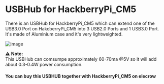 # USBHub for HackberryPi_CM5

There is an USBHub for HackberryPi_CM5 which can extend one of the USB3.0 Port on HakcberryPi_CM5 into 3 USB2.0 Ports and 1 USB3.0 Port. It's made of Aluminium case and it's very lightweighted. 

![image](https://github.com/user-attachments/assets/0b223cb1-3d53-4490-b604-2260bc40c8d8)


⚠️ **Note:**  
This USBHub can comsumpe approximately 60-70ma @5V so it will add about 0.3-0.4W power consumption.

#### You can buy this USBHUB together with HackberryPi_CM5 on elecrow
